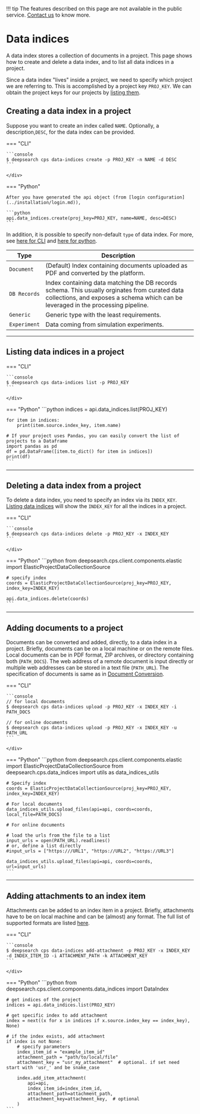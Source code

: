 !!! tip
        The features described on this page are not available in the public service. [Contact us](https://ds4sd.github.io/) to know more.

# Data indices

A data index stores a collection of documents in a project. This page shows how to create and delete a data index, and to list all data indices in a project.

Since a data index "lives" inside a project, we need to specify which project we are referring to. This is accomplished by a project key `PROJ_KEY`. We can obtain the project keys for our projects by [listing them](../guide/projects.md).


## Creating a data index in a project

Suppose you want to create an index called `NAME`. Optionally, a description,`DESC`, for the data index can be provided.

=== "CLI"
    <div class="termy">

    ```console
    $ deepsearch cps data-indices create -p PROJ_KEY -n NAME -d DESC
    ```

    </div>
=== "Python"

    After you have generated the api object (from [login configuration](../installation/login.md)),

    ```python
    api.data_indices.create(proj_key=PROJ_KEY, name=NAME, desc=DESC)
    ```

In addition, it is possible to specify non-default `type` of data index. For more, see [here for CLI](../cli-reference.md#create) and [here for python](../api-reference.md#deepsearch.cps.client.components.data_indices.CpsApiDataIndices.create).


| Type           | Description                          |
| -------------- | ------------------------------------ |
| `Document`     | (Default) Index containing documents uploaded as PDF and converted by the platform. |
| `DB Records`   | Index containing data matching the DB records schema. This usually orginates from curated data collections, and exposes a schema which can be leveraged in the processing pipeline. |
| `Generic`      | Generic type with the least requirements. |
| `Experiment`   | Data coming from simulation experiments. |


---
## Listing data indices in a project

=== "CLI"
    <div class="termy">

    ```console
    $ deepsearch cps data-indices list -p PROJ_KEY
    ```

    </div>
=== "Python"
    ```python
    indices = api.data_indices.list(PROJ_KEY)

    for item in indices:
        print(item.source.index_key, item.name)

    # If your project uses Pandas, you can easily convert the list of projects to a Dataframe
    import pandas as pd
    df = pd.DataFrame([item.to_dict() for item in indices])
    print(df)
    ```
---

## Deleting a data index from a project

To delete a data index, you need to specify an index via its `INDEX_KEY`. [Listing data indices](#listing-data-indices-in-a-project) will show the `INDEX_KEY` for all the indices in a project.

=== "CLI"
    <div class="termy">

    ```console
    $ deepsearch cps data-indices delete -p PROJ_KEY -x INDEX_KEY
    ```

    </div>
=== "Python"
    ```python
    from deepsearch.cps.client.components.elastic import ElasticProjectDataCollectionSource

    # specify index
    coords = ElasticProjectDataCollectionSource(proj_key=PROJ_KEY, index_key=INDEX_KEY)

    api.data_indices.delete(coords)
    ```

---

## Adding documents to a project

Documents can be converted and added, directly, to a data index in a project. Briefly, documents can be on a local machine or on the remote files. Local documents can be in PDF format, ZIP archives, or directory containing both (`PATH_DOCS`). The web address of a remote document is input directly or multiple web addresses can be stored in a text file (`PATH_URL`). The specification of documents is same as in [Document Conversion](../guide/convert-doc.md).


=== "CLI"
    <div class="termy">

    ```console
    // for local documents
    $ deepsearch cps data-indices upload -p PROJ_KEY -x INDEX_KEY -i PATH_DOCS

    // for online documents
    $ deepsearch cps data-indices upload -p PROJ_KEY -x INDEX_KEY -u PATH_URL
    ```

    </div>
=== "Python"
    ```python
    from deepsearch.cps.client.components.elastic import ElasticProjectDataCollectionSource
    from deepsearch.cps.data_indices import utils as data_indices_utils

    # Specify index
    coords = ElasticProjectDataCollectionSource(proj_key=PROJ_KEY, index_key=INDEX_KEY)

    # For local documents
    data_indices_utils.upload_files(api=api, coords=coords, local_file=PATH_DOCS)

    # For online documents

    # load the urls from the file to a list
    input_urls = open(PATH_URL).readlines()
    # or, define a list directly
    #input_urls = ["https:///URL1", "https://URL2", "https://URL3"]

    data_indices_utils.upload_files(api=api, coords=coords, url=input_urls)
    ```

---

## Adding attachments to an index item

Attachments can be added to an index item in a project. Briefly, attachments have to be on local machine and can be (almost) any format. The full list of supported formats are listed [here](https://www.ibm.com/docs/en/aspera-on-cloud?topic=SS5W4X/dita/content/aws_s3_content_types.html).


=== "CLI"
    <div class="termy">

    ```console
    $ deepsearch cps data-indices add-attachment -p PROJ_KEY -x INDEX_KEY -d INDEX_ITEM_ID -i ATTACHMENT_PATH -k ATTACHMENT_KEY
    ```

    </div>
=== "Python"
    ```python
    from deepsearch.cps.client.components.data_indices import DataIndex

    # get indices of the project
    indices = api.data_indices.list(PROJ_KEY)

    # get specific index to add attachment
    index = next((x for x in indices if x.source.index_key == index_key), None)

    # if the index exists, add attachment
    if index is not None:
        # specify parameters
        index_item_id = "example_item_id"
        attachment_path = "path/to/local/file"
        attachment_key = "usr_my_attachment"  # optional. if set need start with 'usr_' and be snake_case

        index.add_item_attachment(
            api=api, 
            index_item_id=index_item_id, 
            attachment_path=attachment_path, 
            attachment_key=attachment_key,  # optional
        )
    ```
